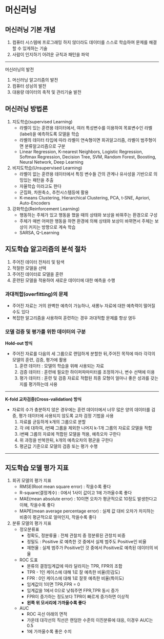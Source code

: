 # 머신러닝

## 머신러닝 기본 개념
1. 컴퓨터 시스템에 프로그래밍 하지 않더라도 데이터를 스스로 학습하여 문제를 해결할 수 있게하는 기술
2. 사람이 인지하기 어려운 규칙과 패턴을 파악
---
머신러닝의 발전
1. 머신러닝 알고리즘의 발전
2. 컴퓨터 성닁의 발전
3. 대용량 데이터의 축적 및 관리기술 발전

## 머신러닝 방법론
1. 지도학습(supervised Learning)
    - 라벨이 있는 훈련용 데이터에서, 여러 특성변수를 이용하여 목표변수인 라벨(label)을 예측하도록 모델을 학습
    - 라벨의 데이터 타입에 따라 라벨이 연속형이면 회귀알고리즘, 라벨이 범주형이면 분류알고리즘으로 구분
    - Linear Regression, K-nearest Neighbors, Logistic Regression, Softmax Regression, Decision Tree, SVM, Random Forest, Boosting, Neural Network, Deep Learning
2. 비지도학습(Unsupervised Learning)
    - 라벨이 없는 훈련용 데이터에서 특징 변수들 간의 관계나 유사성을 기반으로 의밍있는 패턴을 추출
    - 자율학습 이라고도 한다
    - 군집화, 차원축소, 추천시스템등에 활용
    - K-means Clustering, Hierarchical Clustering, PCA, t-SNE, Apriori, Auto-Encoders
3. 강화학습(Reinforcement Learning)
    - 행동하는 주체가 있고 행동을 했을 때의 상태와 보상을 바꿔주는 환경으로 구성
    - 주체가 매번 어떠한 행동을 하면 환경에 의해 상태와 보상이 바뀌면서 주체는 보상이 커지는 방향으로 계속 학습
    - SARSA, Q-Learning

## 지도학습 알고리즘의 분석 절차
1. 주어진 데이터 전처리 및 탐색
2. 적절한 모델을 선택
3. 주어진 데이터로 모델을 훈련
4. 훈련된 모델을 적용하여 새로운 데이터에 대한 예측을 수행

### 과대적합(overfitting)의 문제
- 주어진 자료는 거의 완벽한 예측이 가능하나, 새롱누 자료에 대한 예측력이 떨어질수도 있다
- 복잡한 알고리즘을 사용하여 훈련하는 경우 과대적합 문제를 항상 염두

### 모델 검증 및 평가를 위한 데이터의 구분
**Hold-out 방식**
- 주어진 자료를 다음의 세 그룹으로 랜덤하게 분할한 뒤,주어진 목적에 따라 각각의 모델의 훈련, 검증, 평가에 활용
    1. 훈련 데이터 : 모델의 학습을 위해 사용되는 자료
    2. 검증 데이터 : 훈련에 필요한 하이퍼파마미터를 조정하거나, 변수 선택에 이용
    3. 평가 데이터 : 훈련 및 검증 자료로 적합된 최종 모형이 얼마나 좋은 성과를 갖는지를 평가하는데 사용
---
**K-fold 교차검증(Cross-validation) 방식**
- 자료의 수가 충분하지 않은 경우에는 훈련 데이터에서 너무 많은 양의 데이터를 검증, 평가 데이터에 사용되지 않도록 교차 검정 기법을 사용
    1. 자료를 균등하게 k개의 그룹으로 분할
    2. 각 i에 대하여, i번째 그룹을 제외한 나머지 k-1개 그룹의 자료로 모델을 적합
    3. i번째 그룹의 자료에 적합된 모델을 적용, 예측오차 구한다
    4. 위 과정을 반복한뒤, k개의 예측오차의 평균을 구한다
    5. 평균값 기준으로 모델의 검증 또는 평가 수행
----
## 지도학습 모델 평가 지표
1. 회귀 모델의 평가 지표
    - RMSE(Root mean square error) : 작을수록 좋다
    - R-square(결정계수) : 0에서 1사이 값이고 1에 가까울수록 좋다
    - MAE(mean absolute error) : 10이면 오차가 평균적으로 10정도 발생한다고 이해, 작을수록 좋다
    - MAPE(mean average percentage error) : 실제 값 대비 오차가 차지하는 비중이 평균적으로 얼마인지, 작을수록 좋다
2. 분류 모델의 평가 지표
    - 정오분류표 
        - 정확도, 정분류율 : 전체 관찰치 중 정분류된 관창치 비중
        - 정밀도 : Positive 로 예측한 것 중에서 실제 범주도 Positive인 비율
        - 재현율 : 실제 범주가 Positive인 것 중에서 Positive로 예측된 데이터의 비율
    - ROC 도표
        - 분류의 결정임계값에 따라 달라지는 TPR, FPR의 조합
        - TPR - 1인 케이스에 대해 1로 잘 예측한 비율(민감도)
        - FPR : 0인 케이스에 대해 1로 잘못 예측한 비율(특이도)
        - 임계값이 1이면 TPR,FPR = 0
        - 임계값을 1에서 0으로 낮춰주면 FPR,TPR 동시 증가
        - FPR이 증가하는 정도보다 TPR이 빠르게 증가하면 이상적
        - **왼쪽 위 모서리에 가까울수록 좋다**
    - AUC
        - ROC 곡선 아래의 면적
        - 가운데 대각선의 직선은 랜덤한 수준의 이진분류에 대응, 이경우 AUC는 0.5
        - 1에 가까울수록 좋은 수치
